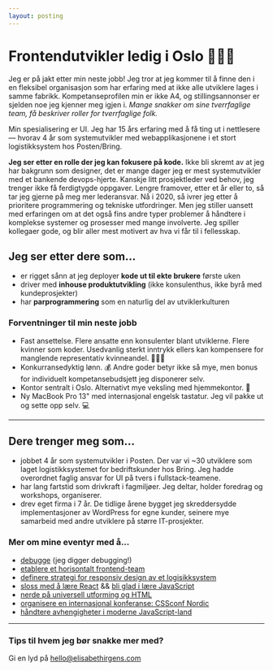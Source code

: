 ```yaml
---
layout: posting
---
```


# Frontendutvikler ledig i Oslo 🙋🏻‍♀️

Jeg er på jakt etter min neste jobb! Jeg tror at jeg kommer til å finne den i en fleksibel organisasjon som har erfaring med at ikke alle utviklere lages i samme fabrikk. Kompetanseprofilen min er ikke A4, og stillingsannonser er sjelden noe jeg kjenner meg igjen i. _Mange snakker om sine tverrfaglige team, få beskriver roller for tverrfaglige folk._

Min spesialisering er UI. Jeg har 15 års erfaring med å få ting ut i nettlesere — hvorav 4 år som systemutvikler med webapplikasjonene i et stort logistikksystem hos Posten/Bring.

**Jeg ser etter en rolle der jeg kan fokusere på kode.** Ikke bli skremt av at jeg har bakgrunn som designer, det er mange dager jeg er mest systemutvikler med et bankende devops-hjerte. Kanskje litt prosjektleder ved behov, jeg trenger ikke få ferdigtygde oppgaver. Lengre framover, etter et år eller to, så tar jeg gjerne på meg mer lederansvar. Nå i 2020, så ivrer jeg etter å prioritere programmering og tekniske utfordringer. Men jeg stiller uansett med erfaringen om at det også fins andre typer problemer å håndtere i komplekse systemer og prosesser med mange involverte. Jeg spiller kollegaer gode, og blir aller mest motivert av hva vi får til i fellesskap.

## Jeg ser etter dere som…

* er rigget sånn at jeg deployer **kode ut til ekte brukere** første uken
* driver med **inhouse produktutvikling** (ikke konsulenthus, ikke byrå med kundeprosjekter)
* har **parprogrammering** som en naturlig del av utviklerkulturen

### Forventninger til min neste jobb

* Fast ansettelse. Flere ansatte enn konsulenter blant utviklerne. Flere kvinner som koder. Usedvanlig sterkt inntrykk ellers kan kompensere for manglende representativ kvinneandel. 💁🏻‍♀️
* Konkurransedyktig lønn. 💰 Andre goder betyr ikke så mye, men bonus for individuelt kompetansebudsjett jeg disponerer selv.
* Kontor sentralt i Oslo. Alternativt mye veksling med hjemmekontor. 📍
* Ny MacBook Pro 13" med internasjonal engelsk tastatur. Jeg vil pakke ut og sette opp selv. 💻

---

## Dere trenger meg som…

* jobbet 4 år som systemutvikler i Posten. Der var vi ~30 utviklere som laget logistikksystemet for bedriftskunder hos Bring. Jeg hadde overordnet faglig ansvar for UI på tvers i fullstack-teamene.
* har lang fartstid som drivkraft i fagmiljøer. Jeg deltar, holder foredrag og workshops, organiserer.
* drev eget firma i 7 år. De tidlige årene bygget jeg skreddersydde implementasjoner av WordPress for egne kunder, seinere mye samarbeid med andre utviklere på større IT-prosjekter.

### Mer om mine eventyr med å…

* [debugge](https://elisabethirgens.github.io/notes/2019/07/gimme-source-maps/) (jeg digger debugging!)
* [etablere et horisontalt frontend-team](https://elisabethirgens.github.io/notes/2019/08/horizontal-teams/)
* [definere strategi for responsiv design av et logisikksystem](https://elisabethirgens.github.io/notes/2019/10/responsive/)
* [sloss med å lære React](https://elisabethirgens.github.io/notes/2020/02/why-react/) && [bli glad i lære JavaScript](https://elisabethirgens.github.io/notes/2020/04/enjoy-vanilla/)
* [nerde på universell utforming og HTML](https://elisabethirgens.github.io/notes/2020/03/a11y-numbers/)
* [organisere en internasjonal konferanse: CSSconf Nordic](https://elisabethirgens.com/2018/conf-organizing/)
* [håndtere avhengigheter i moderne JavaScript-land](https://elisabethirgens.github.io/notes/2020/01/dependencies/)

---

### Tips til hvem jeg bør snakke mer med?
Gi en lyd på hello@elisabethirgens.com
